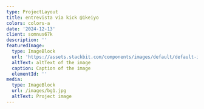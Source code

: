 ```yaml
---
type: ProjectLayout
title: entrevista via kick @1keiyo
colors: colors-a
date: '2024-12-13'
client: somnus67k
description: ''
featuredImage:
  type: ImageBlock
  url: 'https://assets.stackbit.com/components/images/default/default-image.png'
  altText: altText of the image
  caption: Caption of the image
  elementId: ''
media:
  type: ImageBlock
  url: /images/bg1.jpg
  altText: Project image
---
```

